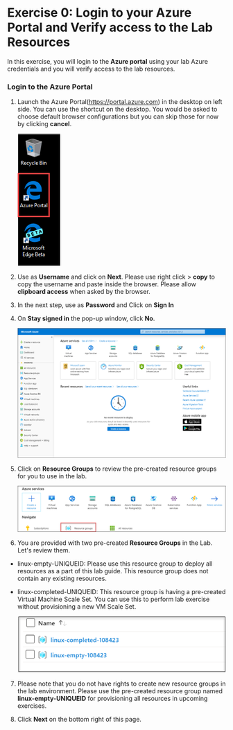 # Exercise 0: Login to your Azure Portal and Verify access to the Lab Resources

In this exercise, you will login to the **Azure portal** using your lab Azure credentials and you will verify access to the lab resources.


### Login to the Azure Portal 

1. Launch the Azure Portal(https://portal.azure.com) in the desktop on left side. You can use the shortcut on the desktop. You would be asked to choose default browser configurations but you can skip those for now by clicking **cancel**. 

   ![](images/azureportal.png)

2. Use **<inject key="AzureAdUserEmail"></inject>** as **Username** and click on **Next**.  Please use right click > **copy** to copy the username and paste inside the browser. Please allow **clipboard access** when asked by the browser. 

3. In the next step, use **<inject key="AzureAdUserPassword"></inject>** as **Password**  and Click on **Sign In**

4. On **Stay signed in** the pop-up window, click **No**.

   ![](images/fpage.png)
   
5. Click on **Resource Groups** to review the pre-created resource groups for you to use in the lab. 

   ![](images/linux1.png)
   
6. You are provided with two pre-created **Resource Groups** in the Lab. Let's review them.

* linux-empty-UNIQUEID: Please use this resource group to deploy all resources as a part of this lab guide. This resource group does not contain any existing resources. 

* linux-completed-UNIQUEID: This resource group is having a pre-created Virtual Machine Scale Set. You can use this to perform lab exercise without provisioning a new VM Scale Set. 

  ![](images/linux2.png)

7. Please note that you do not have rights to create new resource groups in the lab environment. Please use the pre-created resource group named **linux-empty-UNIQUEID** for provisioning all resources in upcoming exercises.  

8. Click **Next** on the bottom right of this page.


